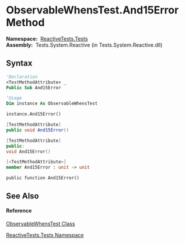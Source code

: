 # ObservableWhensTest.And15Error Method

**Namespace:**  [ReactiveTests.Tests](ReactiveTests.Tests\ReactiveTests.Tests.md)  
**Assembly:**  Tests.System.Reactive (in Tests.System.Reactive.dll)

## Syntax

```vb
'Declaration
<TestMethodAttribute> _
Public Sub And15Error
```

```vb
'Usage
Dim instance As ObservableWhensTest

instance.And15Error()
```

```csharp
[TestMethodAttribute]
public void And15Error()
```

```c++
[TestMethodAttribute]
public:
void And15Error()
```

```fsharp
[<TestMethodAttribute>]
member And15Error : unit -> unit 
```

```jscript
public function And15Error()
```

## See Also

#### Reference

[ObservableWhensTest Class](ObservableWhensTest\ObservableWhensTest.md)

[ReactiveTests.Tests Namespace](ReactiveTests.Tests\ReactiveTests.Tests.md)




